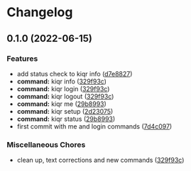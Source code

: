# Changelog

## 0.1.0 (2022-06-15)


### Features

* add status check to kiqr info ([d7e8827](https://github.com/kiqr/cli/commit/d7e8827eb44eb40a5521c16cf8163f27c12db335))
* **command:** kiqr info ([329f93c](https://github.com/kiqr/cli/commit/329f93ceaa4f1d4eaf0bb93fc717e880f94a8ced))
* **command:** kiqr login ([329f93c](https://github.com/kiqr/cli/commit/329f93ceaa4f1d4eaf0bb93fc717e880f94a8ced))
* **command:** kiqr logout ([329f93c](https://github.com/kiqr/cli/commit/329f93ceaa4f1d4eaf0bb93fc717e880f94a8ced))
* **command:** kiqr me ([29b8993](https://github.com/kiqr/cli/commit/29b8993212d69d8829130db12aa6e21e691666f5))
* **command:** kiqr setup ([2d23075](https://github.com/kiqr/cli/commit/2d230755fdc4bf8ad1915389983b69f59dab9292))
* **command:** kiqr status ([29b8993](https://github.com/kiqr/cli/commit/29b8993212d69d8829130db12aa6e21e691666f5))
* first commit with me and login commands ([7d4c097](https://github.com/kiqr/cli/commit/7d4c0977607d4fcc1189074b78754a2e5a54630a))


### Miscellaneous Chores

* clean up, text corrections and new commands ([329f93c](https://github.com/kiqr/cli/commit/329f93ceaa4f1d4eaf0bb93fc717e880f94a8ced))

